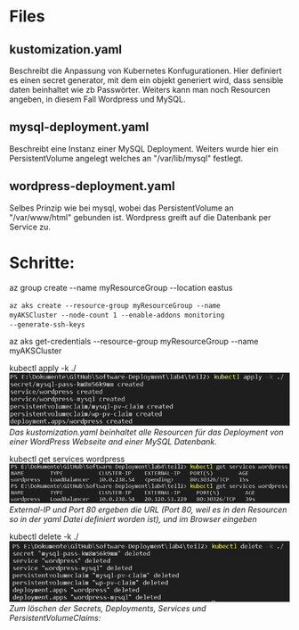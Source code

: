 # Files
## kustomization.yaml <br />
Beschreibt die Anpassung von Kubernetes Konfugurationen. Hier definiert es einen secret generator, mit dem ein objekt generiert wird, dass sensible daten beinhaltet wie zb Passwörter. Weiters kann man noch Resourcen angeben, in diesem Fall Wordpress und MySQL.

## mysql-deployment.yaml <br />
Beschreibt eine Instanz einer MySQL Deployment. Weiters wurde hier ein PersistentVolume angelegt welches an "/var/lib/mysql" festlegt.

## wordpress-deployment.yaml <br />
Selbes Prinzip wie bei mysql, wobei das PersistentVolume an "/var/www/html" gebunden ist. Wordpress greift auf die Datenbank per Service zu.


# Schritte:
az group create --name myResourceGroup --location eastus  

<code>az aks create --resource-group myResourceGroup --name myAKSCluster --node-count 1 --enable-addons monitoring --generate-ssh-keys</code>

az aks get-credentials --resource-group myResourceGroup --name myAKSCluster

kubectl apply -k ./  
![alt text](https://github.com/TheRealDealveloper/Software-Deployment/blob/main/Lab4/Pictures/kube%20apply.png)
*Das kustomization.yaml beinhaltet alle Resourcen für das Deployment von einer WordPress Webseite and einer MySQL Datenbank.*

kubectl get services wordpress  
![alt text](https://github.com/TheRealDealveloper/Software-Deployment/blob/main/Lab4/Pictures/kube%20get%20service.png)
*External-IP und Port 80 ergeben die URL (Port 80, weil es in den Resourcen so in der yaml Datei definiert worden ist), und im Browser eingeben*

kubectl delete -k ./  
![alt text](https://github.com/TheRealDealveloper/Software-Deployment/blob/main/Lab4/Pictures/kube%20delete.png)
*Zum löschen der Secrets, Deployments, Services und PersistentVolumeClaims:*
